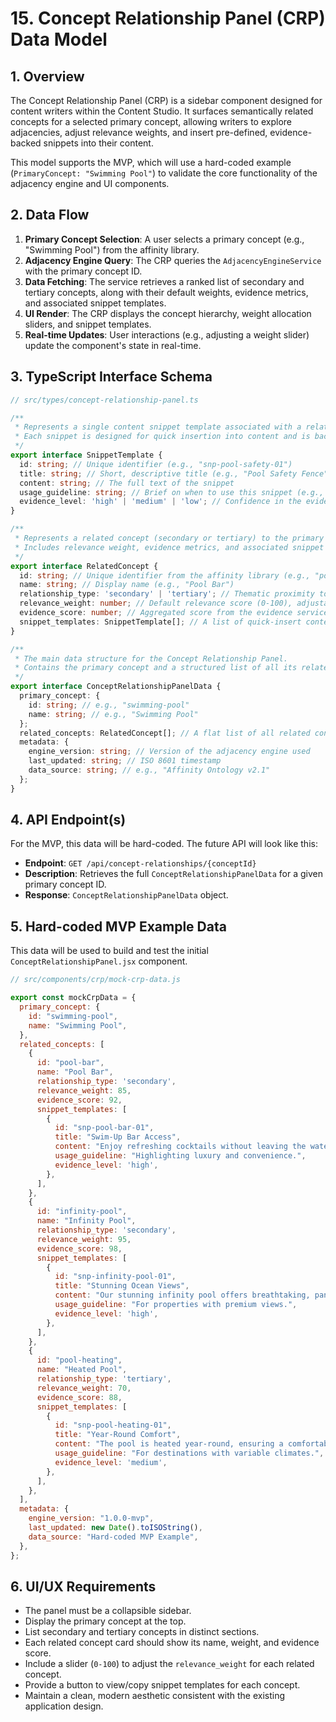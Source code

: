 # 15. Concept Relationship Panel (CRP) Data Model

## 1. Overview

The Concept Relationship Panel (CRP) is a sidebar component designed for content writers within the Content Studio. It surfaces semantically related concepts for a selected primary concept, allowing writers to explore adjacencies, adjust relevance weights, and insert pre-defined, evidence-backed snippets into their content.

This model supports the MVP, which will use a hard-coded example (`PrimaryConcept: "Swimming Pool"`) to validate the core functionality of the adjacency engine and UI components.

## 2. Data Flow

1.  **Primary Concept Selection**: A user selects a primary concept (e.g., "Swimming Pool") from the affinity library.
2.  **Adjacency Engine Query**: The CRP queries the `AdjacencyEngineService` with the primary concept ID.
3.  **Data Fetching**: The service retrieves a ranked list of secondary and tertiary concepts, along with their default weights, evidence metrics, and associated snippet templates.
4.  **UI Render**: The CRP displays the concept hierarchy, weight allocation sliders, and snippet templates.
5.  **Real-time Updates**: User interactions (e.g., adjusting a weight slider) update the component's state in real-time.

## 3. TypeScript Interface Schema

```typescript
// src/types/concept-relationship-panel.ts

/**
 * Represents a single content snippet template associated with a related concept.
 * Each snippet is designed for quick insertion into content and is backed by evidence.
 */
export interface SnippetTemplate {
  id: string; // Unique identifier (e.g., "snp-pool-safety-01")
  title: string; // Short, descriptive title (e.g., "Pool Safety Fence")
  content: string; // The full text of the snippet
  usage_guideline: string; // Brief on when to use this snippet (e.g., "For family-friendly properties")
  evidence_level: 'high' | 'medium' | 'low'; // Confidence in the evidence backing this snippet
}

/**
 * Represents a related concept (secondary or tertiary) to the primary concept.
 * Includes relevance weight, evidence metrics, and associated snippet templates.
 */
export interface RelatedConcept {
  id: string; // Unique identifier from the affinity library (e.g., "pool-bar")
  name: string; // Display name (e.g., "Pool Bar")
  relationship_type: 'secondary' | 'tertiary'; // Thematic proximity to the primary concept
  relevance_weight: number; // Default relevance score (0-100), adjustable by user
  evidence_score: number; // Aggregated score from the evidence service (0-100)
  snippet_templates: SnippetTemplate[]; // A list of quick-insert content snippets
}

/**
 * The main data structure for the Concept Relationship Panel.
 * Contains the primary concept and a structured list of all its related concepts.
 */
export interface ConceptRelationshipPanelData {
  primary_concept: {
    id: string; // e.g., "swimming-pool"
    name: string; // e.g., "Swimming Pool"
  };
  related_concepts: RelatedConcept[]; // A flat list of all related concepts for easy rendering
  metadata: {
    engine_version: string; // Version of the adjacency engine used
    last_updated: string; // ISO 8601 timestamp
    data_source: string; // e.g., "Affinity Ontology v2.1"
  };
}

```

## 4. API Endpoint(s)

For the MVP, this data will be hard-coded. The future API will look like this:

-   **Endpoint**: `GET /api/concept-relationships/{conceptId}`
-   **Description**: Retrieves the full `ConceptRelationshipPanelData` for a given primary concept ID.
-   **Response**: `ConceptRelationshipPanelData` object.

## 5. Hard-coded MVP Example Data

This data will be used to build and test the initial `ConceptRelationshipPanel.jsx` component.

```javascript
// src/components/crp/mock-crp-data.js

export const mockCrpData = {
  primary_concept: {
    id: "swimming-pool",
    name: "Swimming Pool",
  },
  related_concepts: [
    {
      id: "pool-bar",
      name: "Pool Bar",
      relationship_type: 'secondary',
      relevance_weight: 85,
      evidence_score: 92,
      snippet_templates: [
        {
          id: "snp-pool-bar-01",
          title: "Swim-Up Bar Access",
          content: "Enjoy refreshing cocktails without leaving the water at our elegant swim-up bar.",
          usage_guideline: "Highlighting luxury and convenience.",
          evidence_level: 'high',
        },
      ],
    },
    {
      id: "infinity-pool",
      name: "Infinity Pool",
      relationship_type: 'secondary',
      relevance_weight: 95,
      evidence_score: 98,
      snippet_templates: [
        {
          id: "snp-infinity-pool-01",
          title: "Stunning Ocean Views",
          content: "Our stunning infinity pool offers breathtaking, panoramic views of the ocean.",
          usage_guideline: "For properties with premium views.",
          evidence_level: 'high',
        },
      ],
    },
    {
      id: "pool-heating",
      name: "Heated Pool",
      relationship_type: 'tertiary',
      relevance_weight: 70,
      evidence_score: 88,
      snippet_templates: [
        {
          id: "snp-pool-heating-01",
          title: "Year-Round Comfort",
          content: "The pool is heated year-round, ensuring a comfortable swim in any season.",
          usage_guideline: "For destinations with variable climates.",
          evidence_level: 'medium',
        },
      ],
    },
  ],
  metadata: {
    engine_version: "1.0.0-mvp",
    last_updated: new Date().toISOString(),
    data_source: "Hard-coded MVP Example",
  },
};
```

## 6. UI/UX Requirements

-   The panel must be a collapsible sidebar.
-   Display the primary concept at the top.
-   List secondary and tertiary concepts in distinct sections.
-   Each related concept card should show its name, weight, and evidence score.
-   Include a slider (`0-100`) to adjust the `relevance_weight` for each related concept.
-   Provide a button to view/copy snippet templates for each concept.
-   Maintain a clean, modern aesthetic consistent with the existing application design.

